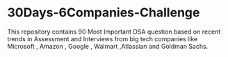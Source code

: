 # 30Days-6Companies-Challenge
This repository contains 90 Most Important DSA question based on recent trends in Assessment and Interviews from big tech companies like Microsoft , Amazon , Google , Walmart  ,Atlassian and Goldman Sachs.
